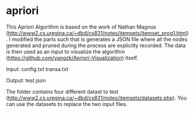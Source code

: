 # apriori
This Apriori Algorithm is based on the work of Nathan Magnus (http://www2.cs.uregina.ca/~dbd/cs831/notes/itemsets/itemset_prog1.html). I modified the parts such that is generates a JSON file where all the nodes generated and pruned during the process are explicitly recorded. The data is then used as an input to visualize the algorithm (https://github.com/yangzk/Apriori-Visualization) itself. 

Input: config.txt
	   transa.txt

Output: test.json


The folder contains four different datast to test (http://www2.cs.uregina.ca/~dbd/cs831/notes/itemsets/datasets.php). You can use the datasets to replace the two input files.
